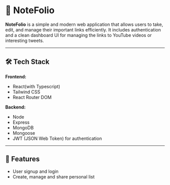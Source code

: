 # 📝 NoteFolio

**NoteFolio** is a simple and modern web application that allows users to take, edit, and manage their important links efficiently. It includes authentication and a clean dashboard UI for managing the links to YouTube videos or interesting tweets.

---

## 🛠️ Tech Stack

**Frontend:**
- React(with Typescript)
- Tailwind CSS
- React Router DOM

**Backend:**
- Node
- Express
- MongoDB
- Mongoose
- JWT (JSON Web Token) for authentication

---

## 🔐 Features
- User signup and login
- Create, manage and share personal list
